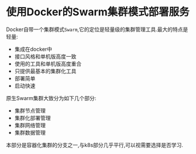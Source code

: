 # 使用Docker的Swarm集群模式部署服务

Docker自带一个集群模式`Swarm`,它的定位是轻量级的集群管理工具.最大的特点是轻量:

+ 集成在docker中
+ 接口风格和单机版高度一致
+ 使用的工具和单机版高度重合
+ 只提供最基本的集群化工具
+ 部署简单
+ 启动快速

原生Swarm集群大致分为如下几个部分:

+ 集群节点管理
+ 集群化部署管理
+ 集群网络管理
+ 集群数据管理

本部分是容器化集群的分支之一,与k8s部分几乎平行,可以视需要选择是否学习.
